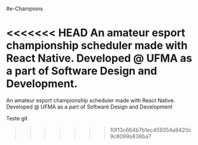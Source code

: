 #e-Champions

<<<<<<< HEAD
An amateur esport championship scheduler made with React Native. Developed @ UFMA as a part of Software Design and Development.
=======
An amateur esport championship scheduler made with React Native. Developed @ UFMA as a part of Software Design and Development

Teste git
>>>>>>> 10f13c664b7b1ec459354a9420c9c8099a836ba7
